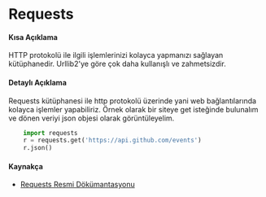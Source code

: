 # Requests

#### Kısa Açıklama
HTTP protokolü ile ilgili işlemlerinizi kolayca yapmanızı sağlayan kütüphanedir. Urllib2'ye göre çok daha kullanışlı ve zahmetsizdir.

#### Detaylı Açıklama
Requests kütüphanesi ile http protokolü üzerinde yani web bağlantılarında kolayca işlemler yapabiliriz. Örnek olarak bir siteye get isteğinde bulunalım ve dönen veriyi json objesi olarak görüntüleyelim.

```python
	import requests
    r = requests.get('https://api.github.com/events')
    r.json()
```

#### Kaynakça
- [Requests Resmi Dökümantasyonu](http://docs.python-requests.org/en/latest/)